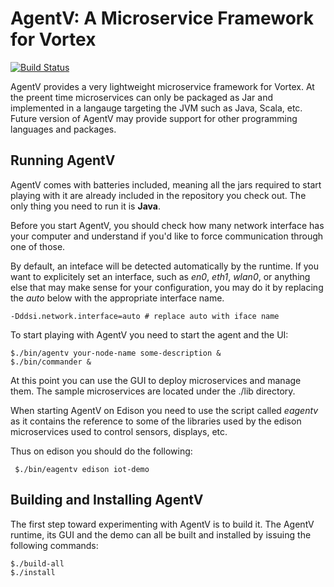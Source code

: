 # AgentV: A Microservice Framework for Vortex

[![Build Status](https://travis-ci.org/PrismTech/agentv.svg?branch=master)](https://travis-ci.org/PrismTech/agentv)

AgentV provides a very lightweight microservice framework for
Vortex. At the preent time microservices can only be packaged as Jar
and implemented in a langauge targeting the JVM such as Java, Scala,
etc. Future version of AgentV may provide support for other
programming languages and packages.

## Running AgentV

AgentV comes with batteries included, meaning all the jars required to
start playing with it are already included in the repository you check
out. The only thing you need to run it is **Java**.

Before you start AgentV, you should check how many network interface
has your computer and understand if you'd like to force communication
through one of those.

By default, an inteface will be detected automatically by the
runtime. If you want to explicitely set an interface, such as *en0*,
*eth1*, *wlan0*, or anything else that may make sense for your
configuration, you may do it by replacing the *auto* below with the
appropriate interface name.

	-Dddsi.network.interface=auto # replace auto with iface name
	

To start playing with AgentV you need to start the agent and the UI:

	$./bin/agentv your-node-name some-description &
	$./bin/commander &
	
At this point you can use the GUI to deploy microservices and manage them. The sample microservices are located under the ./lib directory.

When starting AgentV on Edison you need to use the script called
*eagentv* as it contains the reference to some of the libraries used
by the edison microservices used to control sensors, displays, etc.

Thus on edison you should do the following:

     $./bin/eagentv edison iot-demo
     

## Building and Installing AgentV

The first step toward experimenting with AgentV is to build it. The
AgentV runtime, its GUI and the demo can all be built and installed by
issuing the following commands:

	$./build-all
	$./install
	



